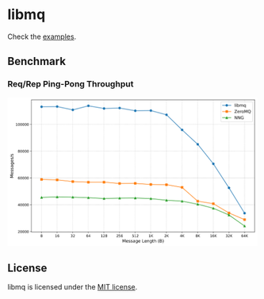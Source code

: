 # libmq

Check the [examples](examples/).

## Benchmark

### Req/Rep Ping-Pong Throughput

![Req/Rep Ping-Pong Throughput](assets/benchmark_req_rep.svg)

## License

libmq is licensed under the [MIT license](https://opensource.org/license/MIT).

